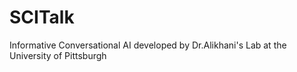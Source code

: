 # SCITalk
Informative Conversational AI developed by Dr.Alikhani's Lab at the University of Pittsburgh

